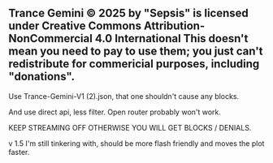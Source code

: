 Trance Gemini © 2025 by "Sepsis" is licensed under Creative Commons Attribution-NonCommercial 4.0 International
This doesn't mean you need to pay to use them; you just can't redistribute for commericial purposes, including "donations".
---------------------
Use Trance-Gemini-V1 (2).json, that one shouldn't cause any blocks.

And use direct api, less filter. Open router probably won't work.

KEEP STREAMING OFF OTHERWISE YOU WILL GET BLOCKS / DENIALS.

v 1.5 I'm still tinkering with, should be more flash friendly and moves the plot faster.
